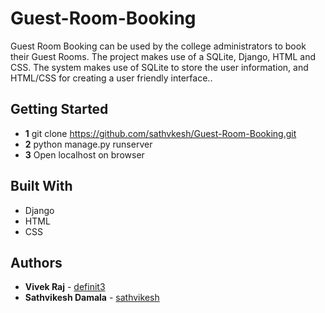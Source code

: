 # Guest-Room-Booking
Guest Room Booking can be used by the college administrators to book their Guest Rooms. 
The project makes use of a SQLite, Django, HTML and CSS. The system makes use of SQLite to store the user information, and HTML/CSS for creating a user friendly interface..

## Getting Started

*	**1** git clone https://github.com/sathvkesh/Guest-Room-Booking.git
*	**2** python manage.py runserver
*	**3** Open localhost on browser


## Built With

*	Django
* HTML
* CSS

## Authors

* **Vivek Raj** - [definit3](https://github.com/definit3)
* **Sathvikesh Damala** - [sathvikesh](https://github.com/sathvikesh)
